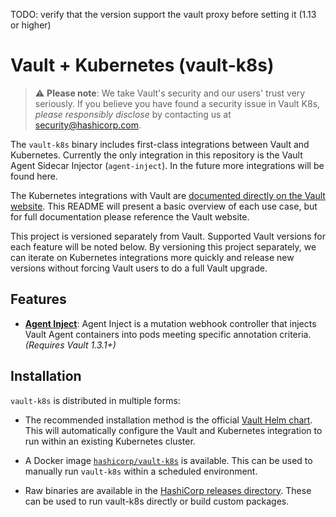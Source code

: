 TODO: verify that the version support the vault proxy before setting it (1.13 or higher)

# Vault + Kubernetes (vault-k8s)

> :warning: **Please note**: We take Vault's security and our users' trust very seriously. If 
you believe you have found a security issue in Vault K8s, _please responsibly disclose_ 
by contacting us at [security@hashicorp.com](mailto:security@hashicorp.com).

The `vault-k8s` binary includes first-class integrations between Vault and
Kubernetes.  Currently the only integration in this repository is the 
Vault Agent Sidecar Injector (`agent-inject`).  In the future more integrations 
will be found here.

The Kubernetes integrations with Vault are
[documented directly on the Vault website](https://www.vaultproject.io/docs/platform/k8s/index.html).
This README will present a basic overview of each use case, but for full
documentation please reference the Vault website.

This project is versioned separately from Vault. Supported Vault versions
for each feature will be noted below. By versioning this project separately,
we can iterate on Kubernetes integrations more quickly and release new versions
without forcing Vault users to do a full Vault upgrade.

## Features

  * [**Agent Inject**](https://www.vaultproject.io/docs/platform/k8s/injector/index.html):
    Agent Inject is a mutation webhook controller that injects Vault Agent containers 
    into pods meeting specific annotation criteria.
    _(Requires Vault 1.3.1+)_

## Installation

`vault-k8s` is distributed in multiple forms:

  * The recommended installation method is the official
    [Vault Helm chart](https://github.com/hashicorp/vault-helm). This will
    automatically configure the Vault and Kubernetes integration to run within
    an existing Kubernetes cluster.

  * A Docker image [`hashicorp/vault-k8s`](https://hub.docker.com/r/hashicorp/vault-k8s) is available. This can be used to manually run `vault-k8s` within a scheduled environment.

  * Raw binaries are available in the [HashiCorp releases directory](https://releases.hashicorp.com/vault-k8s/). These can be used to run vault-k8s directly or build custom packages.
